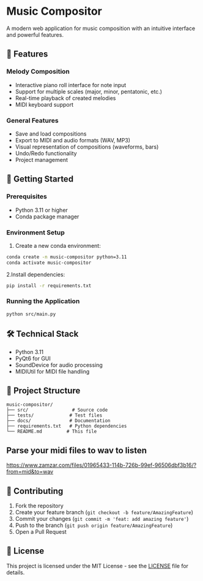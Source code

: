 # Music Compositor

A modern web application for music composition with an intuitive interface and powerful features.

## 🎹 Features

### Melody Composition

- Interactive piano roll interface for note input
- Support for multiple scales (major, minor, pentatonic, etc.)
- Real-time playback of created melodies
- MIDI keyboard support

### General Features

- Save and load compositions
- Export to MIDI and audio formats (WAV, MP3)
- Visual representation of compositions (waveforms, bars)
- Undo/Redo functionality
- Project management

## 🚀 Getting Started

### Prerequisites

- Python 3.11 or higher
- Conda package manager

### Environment Setup

1. Create a new conda environment:

```bash
conda create -n music-compositor python=3.11
conda activate music-compositor
```

2.Install dependencies:

```bash
pip install -r requirements.txt
```

### Running the Application

```bash
python src/main.py
```

## 🛠️ Technical Stack

- Python 3.11
- PyQt6 for GUI
- SoundDevice for audio processing
- MIDIUtil for MIDI file handling

## 📁 Project Structure

```
music-compositor/
├── src/                # Source code
├── tests/             # Test files
├── docs/              # Documentation
├── requirements.txt   # Python dependencies
└── README.md         # This file
```

## Parse your midi files to wav to listen

<https://www.zamzar.com/files/01965433-114b-726b-99ef-96506dbf3b16/?from=mid&to=wav>

## 🤝 Contributing

1. Fork the repository
2. Create your feature branch (`git checkout -b feature/AmazingFeature`)
3. Commit your changes (`git commit -m 'feat: add amazing feature'`)
4. Push to the branch (`git push origin feature/AmazingFeature`)
5. Open a Pull Request

## 📝 License

This project is licensed under the MIT License - see the [LICENSE](LICENSE) file for details.
